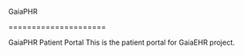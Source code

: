 GaiaPHR

=====================

GaiaPHR Patient Portal
This is the patient portal for GaiaEHR project.
